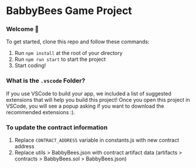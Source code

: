 # BabbyBees Game Project

### **Welcome 👋**
To get started, clone this repo and follow these commands:

1. Run `npm install` at the root of your directory
2. Run `npm run start` to start the project
3. Start coding!

### What is the `.vscode` Folder?
If you use VSCode to build your app, we included a list of suggested extensions that will help you build this project! Once you open this project in VSCode, you will see a popup asking if you want to download the recommended extensions :).

### To update the contract information
1) Replace `CONTRACT_ADDRESS` variable in constants.js with new contract address
2) Replace utils > BabbyBees.json with contract artifact data 
    (artifacts > contracts > BabbyBees.sol > BabbyBees.json)